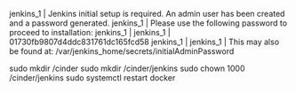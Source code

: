 jenkins_1  | Jenkins initial setup is required. An admin user has been created and a password generated.
jenkins_1  | Please use the following password to proceed to installation:
jenkins_1  |
jenkins_1  | 01730fb9807d4ddc831761dc165fcd58
jenkins_1  |
jenkins_1  | This may also be found at: /var/jenkins_home/secrets/initialAdminPassword

sudo mkdir /cinder
sudo mkdir /cinder/jenkins
sudo chown 1000 /cinder/jenkins
sudo systemctl restart docker
